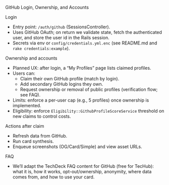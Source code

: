 GitHub Login, Ownership, and Accounts

Login

- Entry point: `/auth/github` (SessionsController).
- Uses GitHub OAuth; on return we validate state, fetch the authenticated user, and store the user
  id in the Rails session.
- Secrets via env or `config/credentials.yml.enc` (see README.md and `rake credentials:example`).

Ownership and accounts

- Planned UX: after login, a “My Profiles” page lists claimed profiles.
- Users can:
  - Claim their own GitHub profile (match by login).
  - Add secondary GitHub logins they own.
  - Request ownership or removal of public profiles (verification flow; see FAQ).
- Limits: enforce a per-user cap (e.g., 5 profiles) once ownership is implemented.
- Eligibility: enforce `Eligibility::GithubProfileScoreService` threshold on new claims to control
  costs.

Actions after claim

- Refresh data from GitHub.
- Run card synthesis.
- Enqueue screenshots (OG/Card/Simple) and view asset URLs.

FAQ

- We’ll adapt the TechDeck FAQ content for GitHub (free for TecHub): what it is, how it works,
  opt-out/ownership, anonymity, where data comes from, and how to use your card.
